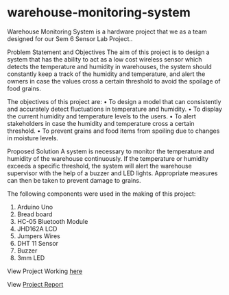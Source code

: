 # warehouse-monitoring-system
Warehouse Monitoring System is a hardware project that we as a team designed for our Sem 6 Sensor Lab Project..

Problem Statement and Objectives
The aim of this project is to design a system that has the ability to act as a low cost wireless sensor which detects the temperature and humidity in warehouses, the system should constantly keep a track of the humidity and temperature, and alert the owners in case the values cross a certain threshold to avoid the spoilage of food grains.

The objectives of this project are:
•	To design a model that can consistently and accurately detect fluctuations in temperature and humidity.
•	To display the current humidity and temperature levels to the users.
•	To alert stakeholders in case the humidity and temperature cross a certain threshold.
•	To prevent grains and food items from spoiling due to changes in moisture levels.

Proposed Solution
A system is necessary to monitor the temperature and humidity of the warehouse continuously. If the temperature or humidity exceeds a specific threshold, the system will alert the warehouse supervisor with the help of a buzzer and LED lights. Appropriate measures can then be taken to prevent damage to grains.

The following components were used in the making of this project:
1. 	Arduino Uno
2.	Bread board
3.	HC-05 Bluetooth Module
4.	JHD162A LCD
5.	Jumpers Wires
6.	DHT 11 Sensor
7.	Buzzer
8.	3mm LED



View Project Working [here](/SL-working-video.mp4)

View [Project Report](/Project%20Report.pdf)
